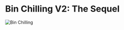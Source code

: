 # Bin Chilling V2: The Sequel
![Bin Chilling](https://media.tenor.com/cWsK6nwdcHYAAAAC/bing-chi-ling-alex-mei-bing.gif)

